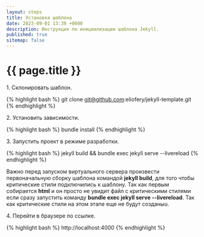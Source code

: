 ```yaml
---
layout: steps
title: Установка шаблона
date: 2023-09-01 13:39 +0600
description: Инструкция по инициализации шаблона Jekyll.
published: true
sitemap: false
---
```


# {{ page.title }}

1\. Склонировать шаблон.

{% highlight bash %}
git clone git@github.com:eliofery/jekyll-template.git
{% endhighlight %}

2\. Установить зависимости.

{% highlight bash %}
bundle install
{% endhighlight %}

3\. Запустить проект в режиме разработки.

{% highlight bash %}
jekyll build && bundle exec jekyll serve --livereload
{% endhighlight %}

Важно перед запуском виртуального сервера произвести первоначальную сборку шаблона командой **jekyll build**, для того чтобы критические стили подключились к шаблону. Так как первым собирается **html** и он просто не увидит файл с критическими стилями если сразу запустить команду **bundle exec jekyll serve --livereload**. Так как критические стили на этом этапе еще не будут созданыu.

4\. Перейти в браузере по ссылке.

{% highlight bash %}
http://localhost:4000
{% endhighlight %}
